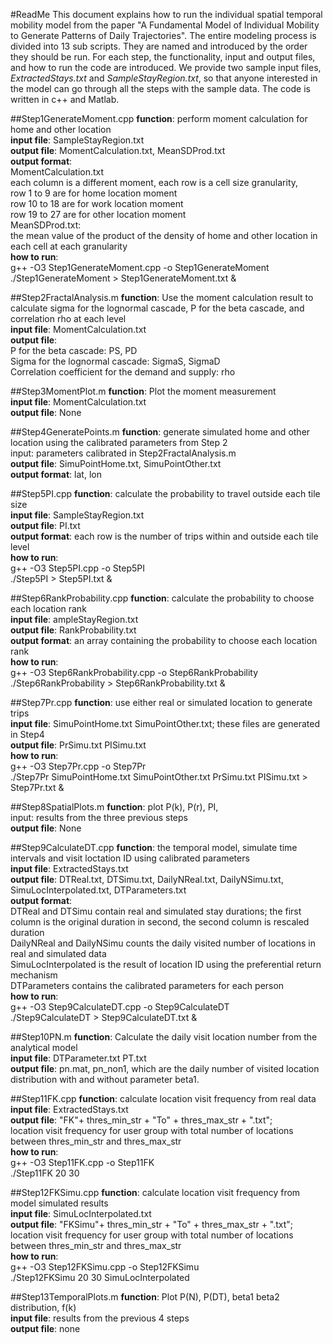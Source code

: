 #ReadMe
This document explains how to run the individual spatial temporal mobility model from the paper "A Fundamental Model of Individual Mobility to Generate Patterns of Daily Trajectories". The entire modeling process is divided into 13 sub scripts. They are named and introduced by the order they should be run. For each step, the functionality, input and output files, and how to run the code are introduced. We provide two sample input files, *ExtractedStays.txt* and *SampleStayRegion.txt*, so that anyone interested in the model can go through all the steps with the sample data. The code is written in c++ and Matlab. 


##Step1GenerateMoment.cpp
**function**: perform moment calculation for home and other location    <br />
**input file**: SampleStayRegion.txt      <br />
**output file**: MomentCalculation.txt, MeanSDProd.txt      <br />
**output format**:       <br />
MomentCalculation.txt      <br />
each column is a different moment, each row is a cell size granularity,     <br />
row 1 to 9 are for home location moment    <br />
row 10 to 18 are for work location moment    <br />
row 19 to 27 are for other location moment    <br />
MeanSDProd.txt:    <br />
the mean value of the product of the density of home and other location in each cell at each granularity    <br />
**how to run**:    <br />
g++ -O3 Step1GenerateMoment.cpp -o Step1GenerateMoment    <br />
./Step1GenerateMoment > Step1GenerateMoment.txt &    <br />


##Step2FractalAnalysis.m
**function**: Use the moment calculation result to calculate sigma for the lognormal cascade, P for the beta cascade, and correlation rho at each level     <br />
**input file**: MomentCalculation.txt     <br />
**output file**:     <br />
P for the beta cascade: PS, PD    <br />
Sigma for the lognormal cascade: SigmaS, SigmaD    <br />
Correlation coefficient for the demand and supply: rho    <br />


##Step3MomentPlot.m
**function**: Plot the moment measurement    <br />
**input file**: MomentCalculation.txt    <br />
**output file**: None    <br />


##Step4GeneratePoints.m
**function**: generate simulated home and other location using the calibrated parameters from Step 2    <br />
input: parameters calibrated in Step2FractalAnalysis.m    <br />
**output file**: SimuPointHome.txt, SimuPointOther.txt    <br />
**output format**: lat, lon     <br />


##Step5PI.cpp
**function**: calculate the probability to travel outside each tile size    <br />
**input file**: SampleStayRegion.txt    <br />
**output file**: PI.txt    <br />
**output format**: each row is the number of trips within and outside each tile level    <br />
**how to run**:    <br />
g++ -O3 Step5PI.cpp -o Step5PI    <br />
./Step5PI > Step5PI.txt &    <br />


##Step6RankProbability.cpp
**function**: calculate the probability to choose each location rank    <br />
**input file**: ampleStayRegion.txt    <br />
**output file**: RankProbability.txt    <br />
**output format**: an array containing the probability to choose each location rank    <br />
**how to run**:    <br />
g++ -O3 Step6RankProbability.cpp -o Step6RankProbability    <br />
./Step6RankProbability > Step6RankProbability.txt &    <br />


##Step7Pr.cpp
**function**: use either real or simulated location to generate trips    <br />
**input file**: SimuPointHome.txt SimuPointOther.txt; these files are generated in Step4    <br />
**output file**: PrSimu.txt PISimu.txt    <br />
**how to run**:    <br />
g++ -O3 Step7Pr.cpp -o Step7Pr    <br />
./Step7Pr SimuPointHome.txt SimuPointOther.txt PrSimu.txt PISimu.txt > Step7Pr.txt &    <br />


##Step8SpatialPlots.m
**function**: plot P(k), P(r), PI,     <br />
input: results from the three previous steps    <br />
**output file**: None    <br />


##Step9CalculateDT.cpp
**function**: the temporal model, simulate time intervals and visit loctation ID using calibrated parameters    <br />
**input file**: ExtractedStays.txt    <br />
**output file**: DTReal.txt, DTSimu.txt, DailyNReal.txt, DailyNSimu.txt, SimuLocInterpolated.txt, DTParameters.txt    <br />
**output format**:     <br />
DTReal and DTSimu contain real and simulated stay durations; the first column is the original duration in second, the second column is rescaled duration    <br />
DailyNReal and DailyNSimu counts the daily visited number of locations in real and simulated data    <br />
SimuLocInterpolated is the result of location ID using the preferential return mechanism    <br />
DTParameters contains the calibrated parameters for each person    <br />
**how to run**:    <br />
g++ -O3 Step9CalculateDT.cpp -o Step9CalculateDT    <br />
./Step9CalculateDT > Step9CalculateDT.txt &    <br />


##Step10PN.m
**function**: Calculate the daily visit location number from the analytical model    <br />
**input file**: DTParameter.txt PT.txt    <br />
**output file**: pn.mat, pn_non1, which are the daily number of visited location distribution with and without parameter beta1.    <br />


##Step11FK.cpp
**function**: calculate location visit frequency from real data    <br />
**input file**: ExtractedStays.txt    <br />
**output file**: "FK"+ thres_min_str + "To" + thres_max_str + ".txt";     <br />
location visit frequency for user group with total number of locations between thres_min_str and thres_max_str    <br />
**how to run**:    <br />
g++ -O3 Step11FK.cpp -o Step11FK    <br />
./Step11FK 20 30    <br />


##Step12FKSimu.cpp
**function**: calculate location visit frequency from model simulated results    <br />
**input file**: SimuLocInterpolated.txt    <br />
**output file**: "FKSimu"+ thres_min_str + "To" + thres_max_str + ".txt";     <br />
location visit frequency for user group with total number of locations between thres_min_str and thres_max_str    <br />
**how to run**:    <br />
g++ -O3 Step12FKSimu.cpp -o Step12FKSimu    <br />
./Step12FKSimu 20 30 SimuLocInterpolated    <br />


##Step13TemporalPlots.m
**function**: Plot P(N), P(DT), beta1 beta2 distribution, f(k)    <br />
**input file**: results from the previous 4 steps    <br />
**output file**: none    <br />

